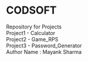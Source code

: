 # CODSOFT
Repository for Projects
<br>
Project1 - Calculator
<br>
Project2 - Game_RPS
<br>
Project3 - Password_Generator
<br>
Author Name : Mayank Sharma
